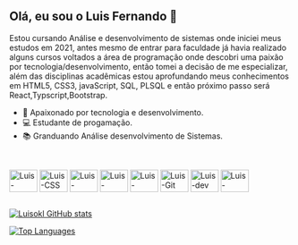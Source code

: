 ## Olá, eu sou o Luis Fernando 👋

 Estou cursando Análise e desenvolvimento de sistemas onde iniciei meus estudos em 2021, antes mesmo de entrar para faculdade já havia realizado alguns cursos voltados a área de programação onde descobri uma paixão por tecnologia/desenvolvimento, então tomei a decisão de me especializar, além das disciplinas acadêmicas estou aprofundando meus conhecimentos em HTML5, CSS3, javaScript, SQL, PLSQL e então próximo passo será React,Typscript,Bootstrap.


- 🔭 Apaixonado por tecnologia e desenvolvimento.
- 💻 Estudante de progamação.
- 📚 Granduando Análise desenvolvimento de Sistemas.

##

<div style="display: inline_block"><br>
  <img align="center" alt="Luis-HTML" height="40" width="50" src="https://cdn.jsdelivr.net/gh/devicons/devicon/icons/html5/html5-original.svg" />
  <img align="center" alt="Luis-CSS" height="40" width="50" src="https://cdn.jsdelivr.net/gh/devicons/devicon/icons/css3/css3-original.svg" />
  <img align="center" alt="Luis-javaScript" height="40" width="50" src="https://cdn.jsdelivr.net/gh/devicons/devicon/icons/javascript/javascript-original.svg" />
  <img align="center" alt="Luis-Vscode" height="40" width="50" src="https://cdn.jsdelivr.net/gh/devicons/devicon/icons/vscode/vscode-original.svg" />
  <img align="center" alt="Luis-Mysql" height="40" width="50" src="https://cdn.jsdelivr.net/gh/devicons/devicon/icons/mysql/mysql-plain.svg" />
  <img align="center" alt="Luis-Git" height="40" width="50" src="https://cdn.jsdelivr.net/gh/devicons/devicon/icons/git/git-original.svg" />
  <img align="center" alt="Luis-dev" height="40" width="50" src="https://raw.githubusercontent.com/danielcranney/readme-generator/main/public/icons/socials/devdotto-dark.svg"/>
  <img align="center" alt="Luis-GitHub" height="40" width="50" src="https://raw.githubusercontent.com/danielcranney/readme-generator/main/public/icons/socials/github-dark.svg"/>
       
 ##

 
 <a href="http://www.github.com/Luisokl"><img src="https://github-readme-stats.vercel.app/api?username=Luisokl&show_icons=true&hide=&count_private=true&title_color=10b981&text_color=ffffff&icon_color=10b981&bg_color=0f172a&hide_border=true&show_icons=true" alt="Luisokl GitHub stats" /></a>

<a href="https://github.com/Luisokl" align="left"><img src="https://github-readme-stats.vercel.app/api/top-langs/?username=Luisokl&langs_count=10&title_color=10b981&text_color=ffffff&icon_color=10b981&bg_color=0f172a&hide_border=true&locale=en&custom_title=Top%20%Languages" alt="Top Languages" /></a>




